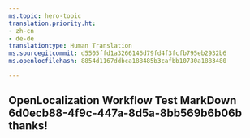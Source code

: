 ```yaml
---
ms.topic: hero-topic
translation.priority.ht:
- zh-cn
- de-de
translationtype: Human Translation
ms.sourcegitcommit: d5505ffd1a3266146d79fd4f3fcfb795eb2932b6
ms.openlocfilehash: 8854d1167ddbca188485b3cafbb10730a1883480

---
```

## OpenLocalization Workflow Test MarkDown 6d0ecb88-4f9c-447a-8d5a-8bb569b6b06b thanks!



<!--HONumber=Sep16_HO1-->


